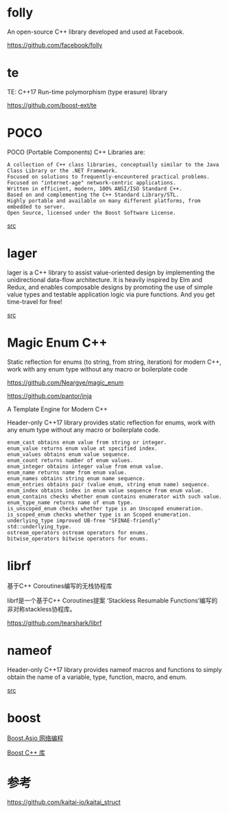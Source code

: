 #  folly

An open-source C++ library developed and used at Facebook.

https://github.com/facebook/folly


# te

TE: C++17 Run-time polymorphism (type erasure) library

https://github.com/boost-ext/te


# POCO

POCO (Portable Components) C++ Libraries are:

    A collection of C++ class libraries, conceptually similar to the Java Class Library or the .NET Framework.
    Focused on solutions to frequently-encountered practical problems.
    Focused on "internet-age" network-centric applications.
    Written in efficient, modern, 100% ANSI/ISO Standard C++.
    Based on and complementing the C++ Standard Library/STL.
    Highly portable and available on many different platforms, from embedded to server.
    Open Source, licensed under the Boost Software License.


[src](https://github.com/pocoproject/poco)

# lager

lager is a C++ library to assist value-oriented design by implementing the unidirectional data-flow architecture. It is heavily inspired by Elm and Redux, and enables composable designs by promoting the use of simple value types and testable application logic via pure functions. And you get time-travel for free!

[src](https://github.com/arximboldi/lager)


# Magic Enum C++

Static reflection for enums (to string, from string, iteration) for modern C++, work with any enum type without any macro or boilerplate code

https://github.com/Neargye/magic_enum


https://github.com/pantor/inja

A Template Engine for Modern C++

Header-only C++17 library provides static reflection for enums, work with any enum type without any macro or boilerplate code.

    enum_cast obtains enum value from string or integer.
    enum_value returns enum value at specified index.
    enum_values obtains enum value sequence.
    enum_count returns number of enum values.
    enum_integer obtains integer value from enum value.
    enum_name returns name from enum value.
    enum_names obtains string enum name sequence.
    enum_entries obtains pair (value enum, string enum name) sequence.
    enum_index obtains index in enum value sequence from enum value.
    enum_contains checks whether enum contains enumerator with such value.
    enum_type_name returns name of enum type.
    is_unscoped_enum checks whether type is an Unscoped enumeration.
    is_scoped_enum checks whether type is an Scoped enumeration.
    underlying_type improved UB-free "SFINAE-friendly" std::underlying_type.
    ostream_operators ostream operators for enums.
    bitwise_operators bitwise operators for enums.


# librf

基于C++ Coroutines编写的无栈协程库

librf是一个基于C++ Coroutines提案 ‘Stackless Resumable Functions’编写的非对称stackless协程库。

https://github.com/tearshark/librf

# nameof

Header-only C++17 library provides nameof macros and functions to simply obtain the name of a variable, type, function, macro, and enum.

[src](https://github.com/Neargye/nameof)


# boost

[Boost.Asio 网络编程](https://mmoaay.gitbooks.io/boost-asio-cpp-network-programming-chinese)

[Boost C++ 库](https://www.bookstack.cn/books/boost)

# 参考

https://github.com/kaitai-io/kaitai_struct